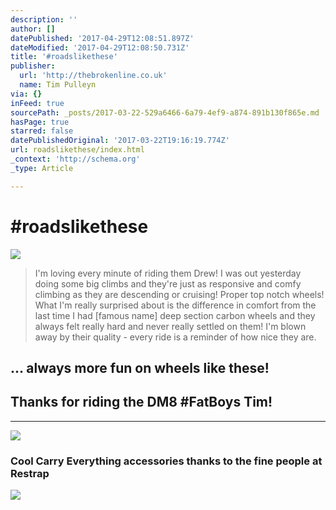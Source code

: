 ```yaml
---
description: ''
author: []
datePublished: '2017-04-29T12:08:51.897Z'
dateModified: '2017-04-29T12:08:50.731Z'
title: '#roadslikethese'
publisher:
  url: 'http://thebrokenline.co.uk'
  name: Tim Pulleyn
via: {}
inFeed: true
sourcePath: _posts/2017-03-22-529a6466-6a79-4ef9-a874-891b130f865e.md
hasPage: true
starred: false
datePublishedOriginal: '2017-03-22T19:16:19.774Z'
url: roadslikethese/index.html
_context: 'http://schema.org'
_type: Article

---
```

# \#roadslikethese
![](https://the-grid-user-content.s3-us-west-2.amazonaws.com/677600f3-24cf-45e0-8c16-40813e01a36d.jpg)

> I'm loving every minute of riding them Drew! I was out yesterday doing some big climbs and they're just as responsive and comfy climbing as they are descending or cruising! Proper top notch wheels! 
> What I'm really surprised about is the difference in comfort from the last time I had \[famous name\] deep section carbon wheels and they always felt really hard and never really settled on them!
> I'm blown away by their quality - every ride is a reminder of how nice they are. 

## ... always more fun on wheels like these!

## Thanks for riding the DM8 \#FatBoys Tim!

---

![](https://the-grid-user-content.s3-us-west-2.amazonaws.com/4f7b4cba-8dd0-453d-9550-347cc0956093.jpg)

### Cool Carry Everything accessories thanks to the fine people at **Restrap**
![](https://the-grid-user-content.s3-us-west-2.amazonaws.com/438b55b4-bec9-4df2-971b-f87d114fe7f7.jpg)